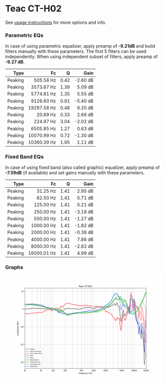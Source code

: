 # Teac CT-H02
See [usage instructions](https://github.com/jaakkopasanen/AutoEq#usage) for more options and info.

### Parametric EQs
In case of using parametric equalizer, apply preamp of **-9.21dB** and build filters manually
with these parameters. The first 5 filters can be used independently.
When using independent subset of filters, apply preamp of **-9.27 dB**.

| Type    | Fc          |    Q | Gain     |
|--------:|------------:|-----:|---------:|
| Peaking | 505.58 Hz   | 0.42 | -2.60 dB |
| Peaking | 3573.67 Hz  | 1.39 | 5.09 dB  |
| Peaking | 5774.81 Hz  | 1.35 | 5.55 dB  |
| Peaking | 9126.60 Hz  | 0.91 | -5.40 dB |
| Peaking | 19297.58 Hz | 0.48 | 9.20 dB  |
| Peaking | 20.69 Hz    | 0.33 | 2.66 dB  |
| Peaking | 224.97 Hz   | 3.04 | -2.02 dB |
| Peaking | 6505.85 Hz  | 1.27 | 0.63 dB  |
| Peaking | 10070.99 Hz | 0.72 | -1.30 dB |
| Peaking | 10360.39 Hz | 1.95 | 1.11 dB  |

### Fixed Band EQs
In case of using fixed band (also called graphic) equalizer, apply preamp of **-7.59dB**
(if available) and set gains manually with these parameters.

| Type    | Fc          |    Q | Gain     |
|--------:|------------:|-----:|---------:|
| Peaking | 31.25 Hz    | 1.41 | 2.95 dB  |
| Peaking | 62.50 Hz    | 1.41 | 0.71 dB  |
| Peaking | 125.00 Hz   | 1.41 | 0.21 dB  |
| Peaking | 250.00 Hz   | 1.41 | -3.18 dB |
| Peaking | 500.00 Hz   | 1.41 | -1.27 dB |
| Peaking | 1000.00 Hz  | 1.41 | -1.82 dB |
| Peaking | 2000.00 Hz  | 1.41 | -0.38 dB |
| Peaking | 4000.00 Hz  | 1.41 | 7.86 dB  |
| Peaking | 8000.00 Hz  | 1.41 | -2.62 dB |
| Peaking | 16000.01 Hz | 1.41 | 4.99 dB  |

### Graphs
![](./Teac%20CT-H02.png)